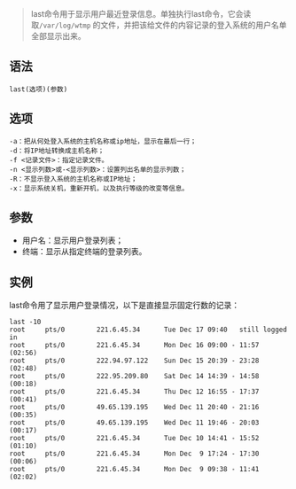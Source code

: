 > last命令用于显示用户最近登录信息。单独执行last命令，它会读取`/var/log/wtmp` 的文件，并把该给文件的内容记录的登入系统的用户名单全部显示出来。

语法
--
    last(选项)(参数)
选项
--
    -a：把从何处登入系统的主机名称或ip地址，显示在最后一行；
    -d：将IP地址转换成主机名称；
    -f <记录文件>：指定记录文件。
    -n <显示列数>或-<显示列数>：设置列出名单的显示列数；
    -R：不显示登入系统的主机名称或IP地址；
    -x：显示系统关机，重新开机，以及执行等级的改变等信息。
参数
--
- 用户名：显示用户登录列表；
- 终端：显示从指定终端的登录列表。

实例
--
last命令用了显示用户登录情况，以下是直接显示固定行数的记录：

    last -10
    root     pts/0        221.6.45.34      Tue Dec 17 09:40   still logged in
    root     pts/0        221.6.45.34      Mon Dec 16 09:00 - 11:57  (02:56)
    root     pts/0        222.94.97.122    Sun Dec 15 20:39 - 23:28  (02:48)
    root     pts/0        222.95.209.80    Sat Dec 14 14:39 - 14:58  (00:18)
    root     pts/0        221.6.45.34      Thu Dec 12 16:55 - 17:37  (00:41)
    root     pts/0        49.65.139.195    Wed Dec 11 20:40 - 21:16  (00:35)
    root     pts/0        49.65.139.195    Wed Dec 11 19:46 - 20:03  (00:17)
    root     pts/0        221.6.45.34      Tue Dec 10 14:41 - 15:52  (01:10)
    root     pts/0        221.6.45.34      Mon Dec  9 17:24 - 17:30  (00:06)
    root     pts/0        221.6.45.34      Mon Dec  9 09:38 - 11:41  (02:02)